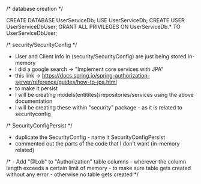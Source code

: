 /*
database creation
*/

CREATE DATABASE UserServiceDb;
USE UserServiceDb;
CREATE USER UserServiceDbUser;
GRANT ALL PRIVILEGES ON UserServiceDb.* TO UserServiceDbUser;

/*
    security/SecurityConfig
*/

- User and Client info in (security/SecurityConfig) are just being stored in-memory
- I did a google search -> "Implement core services with JPA"
- this link -> https://docs.spring.io/spring-authorization-server/reference/guides/how-to-jpa.html
- to make it persist
- I will be creating models(entitites)/repositories/services using the above documentation
- I will be creating these within "security" package - as it is related to securityconfig

/*
    SecurityConfigPersist
*/

- duplicate the SecurityConfig - name it SecurityConfigPersist
- commented out the parts of the code that I don't want (in-memory related)

/*
    - Add "@Lob" to "Authorization" table columns
    - wherever the column length exceeds a certain limit of memory
    - to make sure table gets created without any error
    - otherwise no table gets created
*/